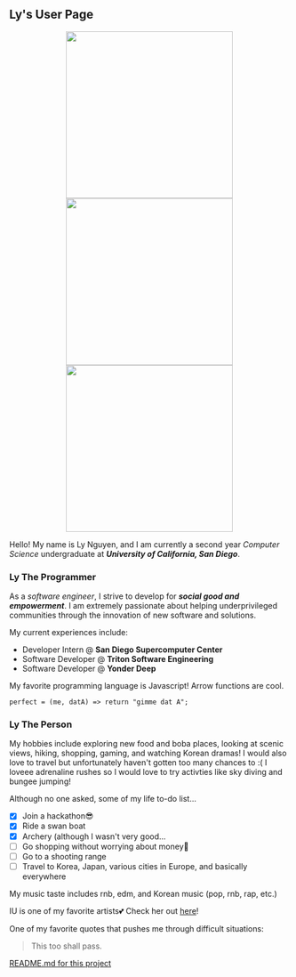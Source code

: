 ## Ly's User Page

<p align="center">
<img src="https://user-images.githubusercontent.com/64985802/113222230-6038e800-923b-11eb-8008-5743614842fb.jpeg" height="300"/> <img src="https://user-images.githubusercontent.com/64985802/113223943-25d14a00-923f-11eb-83cf-bdd474a15669.jpeg" height="300"/> <img src="https://user-images.githubusercontent.com/64985802/113222512-0f75bf00-923c-11eb-9ff7-13e84513e1ce.jpg" height="300"/>
</p>

Hello! My name is Ly Nguyen, and I am currently a second year _Computer Science_ undergraduate at ***University of California, San Diego***.

### Ly The Programmer

As a _software engineer_, I strive to develop for ***social good and empowerment***. I am extremely passionate about helping underprivileged communities through the innovation of new software and solutions.

My current experiences include:

- Developer Intern @ **San Diego Supercomputer Center**
- Software Developer @ **Triton Software Engineering**
- Software Developer @ **Yonder Deep**

My favorite programming language is Javascript! Arrow functions are cool.

`perfect = (me, datA) => return "gimme dat A";`

### Ly The Person

My hobbies include exploring new food and boba places, looking at scenic views, hiking, shopping, gaming, and watching Korean dramas! I would also love to travel but unfortunately haven't gotten too many chances to :( I loveee adrenaline rushes so I would love to try activties like sky diving and bungee jumping!

Although no one asked, some of my life to-do list...

- [x] Join a hackathon😎
- [x] Ride a swan boat
- [x] Archery (although I wasn't very good...
- [ ] Go shopping without worrying about money🤑
- [ ] Go to a shooting range
- [ ] Travel to Korea, Japan, various cities in Europe, and basically everywhere

My music taste includes rnb, edm, and Korean music (pop, rnb, rap, etc.)

IU is one of my favorite artists💕 Check her out [here](https://youtu.be/D1PvIWdJ8xo)!

One of my favorite quotes that pushes me through difficult situations:

> This too shall pass.

[README.md for this project](./README.md)
